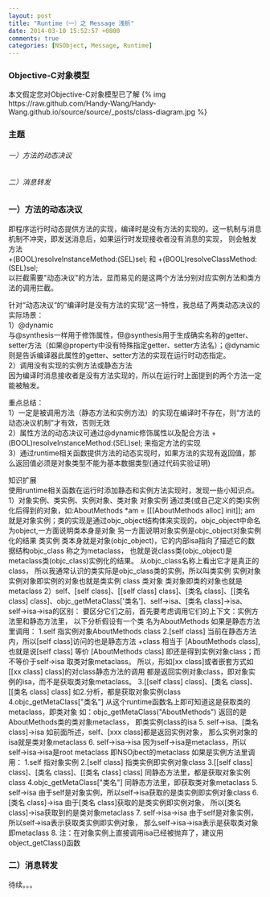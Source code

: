 ```yaml
---
layout: post
title: "Runtime（一）之 Message 浅析"
date: 2014-03-10 15:52:57 +0800
comments: true
categories: [NSObject, Message, Runtime]
---
```


<h3>Objective-C对象模型</h3>
本文假定您对Objective-C对象模型已了解
{% img https://raw.github.com/Handy-Wang/Handy-Wang.github.io/source/source/_posts/class-diagram.jpg %}


<h3>主题</h3>
<h6>一）方法的动态决议</h6>
<h6>二）消息转发</h6>
<!--more-->
	
<h3>一）方法的动态决议</h3>

即程序运行时动态提供方法的实现，编译时是没有方法的实现的。这一机制与消息机制不冲突，即发送消息后，如果运行时发现接收者没有消息的实现，
则会触发方法<br/>
+(BOOL)resolveInstanceMethod:(SEL)sel; 和 +(BOOL)resolveClassMethod:(SEL)sel;<br/>
以拦截需要"动态决议"的方法，显而易见的是这两个方法分别对应实例方法和类方法的调用拦截。

针对“动态决议“的“编译时是没有方法的实现”这一特性，我总结了两类动态决议的实际场景：<br/>
1）@dynamic<br/>
与@synthesis一样用于修饰属性，但@synthesis用于生成确实名称的getter、setter方法（如果@property中没有特殊指定getter、setter方法名）；@dynamic则是告诉编译器此属性的getter、setter方法的实现在运行时动态指定。<br/>
2）调用没有实现的实例方法或静态方法<br/>
因为编译时消息接收者是没有方法实现的，所以在运行时上面提到的两个方法一定能被触发。

重点总结：<br/>
1）一定是被调用方法（静态方法和实例方法）的实现在编译时不存在，则“方法的动态决议机制”才有效，否则无效<br />
2）属性方法的动态决议可通过@dynamic修饰属性以及配合方法 +(BOOL)resolveInstanceMethod:(SEL)sel; 来指定方法的实现<br />
3）通过runtime相关函数提供方法的动态实现时，如果方法的实现有返回值，那么返回值必须是对象类型不能为基本数据类型(通过代码实验证明)<br />

知识扩展<br />
使用runtime相关函数在运行时添加静态和实例方法实现时，发现一些小知识点。<br />
1）对象实例、类实例、实例对象、类对象
	对象实例 通过类(或自己定义的类)实例化后得到的对象，如:AboutMethods *am = [[[AboutMethods alloc] init]]; 
		am就是对象实例；类的实现是通过objc_object结构体来实现的，objc_object中命名为object,一方面说明类本身是对象
		另一方面说明对象实例是objc_object对象实例化的结果
	类实例 类本身就是对象(objc_object)，它的内部isa指向了描述它的数据结构objc_class 称之为metaclass，
		也就是说class类(objc_object)是metaclass类(objc_class)实例化的结果。
		从objc_class名称上看出它才是真正的class，
		所以我通常认识的类实际是objc_class类的实例，所以叫类实例
	实例对象 实例对象即实例的对象也就是类实例 class
	类对象 类对象即类的对象也就是metaclass
2）self、[self class]、[[self class] class]、[类名 class]、[[类名 class] class]、objc_getMetaClass['类名']、self->isa、[类名 class]->isa、self->isa->isa的区别：
	要区分它们之前，首先要考虑调用它们的上下文：实例方法里和静态方法里， 以下分析假设有一个类 名为AboutMethods
		如果是静态方法里调用：
			1.self 指实例对象AboutMethods class
			2.[self class] 当前在静态方法内，所以[self class]访问的也是静态方法 +class 
					相当于 [AboutMethods class], 也就是说[self class] 等价 [AboutMethods class]
					即还是得到实例对象class；而不等价于self->isa 取类对象metaclass。
					所以，形如[xx class]或者嵌套方式如[[xx class] class]的对class静态方法的调用
					都是返回实例对象class，即对象实例的isa，而不是获取类对象metaclass。
			3.[[self class] class]、[类名 class]、[[类名 class] class] 如2.分析，都是获取对象实例class
			4.objc_getMetaClass["类名"] 从这个runtime函数名上即可知道这是获取类的metaclass，即类对象
					如：objc_getMetaClass("AboutMethods") 返回的是AboutMethods类的类对象metaclass，
					即类实例class的isa
			5. self->isa、[类名 class]->isa 如前面所述，self、[xxx class]都是返回实例对象，
					那么实例对象的isa就是类对象metaclass
			6. self->isa->isa 因为self->isa是metaclass，所以self->isa->isa是root metaclass
					即NSOjbect的metaclass
		如果是实例方法里调用：
			1.self 指对象实例
			2.[self class] 指类实例即实例对象class
			3.[[self class] class]、[类名 class]、[[类名 class] class] 同静态方法里，都是获取对象实例class
			4.objc_getMetaClass["类名"] 同静态方法里，即获取类对象metaclass
			5. self->isa 由于self是对象实例，所以self->isa获取的是类实例即实例对象class
			6. [类名 class]->isa 由于[类名 class]获取的是类实例即实例对象，
					所以[类名 class]->isa获取到的是类对象metaclass
			7. self->isa->isa 由于self是对象实例，所以self->isa表示获取类实例即实例对象，
					那么self->isa->isa表示是获取类对象即metaclass
			8. 注：在对象实例上直接调用isa已经被抛弃了，建议用object_getClass()函数

<h3>二）消息转发</h3>

待续。。。